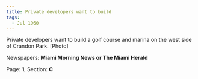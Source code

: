 ```yaml
---  
title: Private developers want to build  
tags:  
  - Jul 1960  
---  
```

  
Private developers want to build a golf course and marina on the west side of Crandon Park. [Photo]  
  
Newspapers: **Miami Morning News or The Miami Herald**  
  
Page: **1**, Section: **C** 
